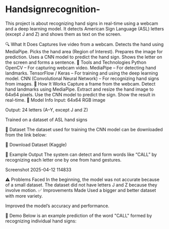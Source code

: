 # Handsignrecognition-
This project is about recognizing hand signs in real-time using a webcam and a deep learning model. It detects American Sign Language (ASL) letters (except J and Z) and shows them as text on the screen.

🔍 What It Does
Captures live video from a webcam.
Detects the hand using MediaPipe.
Picks the hand area (Region of Interest).
Prepares the image for prediction.
Uses a CNN model to predict the hand sign.
Shows the letter on the screen and forms a sentence.
🧰 Tools and Technologies
Python
OpenCV – For capturing webcam video.
MediaPipe – For detecting hand landmarks.
TensorFlow / Keras – For training and using the deep learning model.
CNN (Convolutional Neural Network) – For recognizing hand signs from images.
📐 How It Works
Capture a frame from the webcam.
Detect hand landmarks using MediaPipe.
Extract and resize the hand image to 64x64 pixels.
Use the CNN model to predict the sign.
Show the result in real-time.
🧠 Model Info
Input: 64x64 RGB image

Output: 24 letters (A–Y, except J and Z)

Trained on a dataset of ASL hand signs

📂 Dataset
The dataset used for training the CNN model can be downloaded from the link below:

🔗 Download Dataset (Kaggle)

📸 Example Output
The system can detect and form words like “CALL” by recognizing each letter one by one from hand gestures.

Screenshot 2025-04-12 114833

⚠️ Problems Faced
In the beginning, the model was not accurate because of a small dataset.
The dataset did not have letters J and Z because they involve motion.
✅ Improvements Made
Used a bigger and better dataset with more variety.

Improved the model’s accuracy and performance.

📸 Demo
Below is an example prediction of the word "CALL" formed by recognizing individual hand signs:


